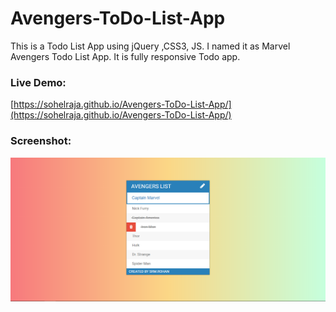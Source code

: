 # Avengers-ToDo-List-App
This is a Todo List App using jQuery ,CSS3, JS. I named it as Marvel Avengers Todo List App. 
It is fully responsive Todo app.

### Live Demo:
[https://sohelraja.github.io/Avengers-ToDo-List-App/](https://sohelraja.github.io/Avengers-ToDo-List-App/)

### Screenshot:
![](https://github.com/SohelRaja/Avengers-ToDo-List-App/blob/master/todo.PNG)
